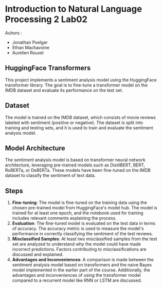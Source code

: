 # Introduction to Natural Language Processing 2 Lab02

Auhors : 
- Jonathan Poelger
- Ethan Machavoine
- Aurelien Rouxel
  
## HuggingFace Transformers
This project implements a sentiment analysis model using the HuggingFace transformer library. The goal is to fine-tune a transformer model on the IMDB dataset and evaluate its performance on the test set.

## Dataset
The model is trained on the IMDB dataset, which consists of movie reviews labeled with sentiment (positive or negative). The dataset is split into training and testing sets, and it is used to train and evaluate the sentiment analysis model.

## Model Architecture
The sentiment analysis model is based on transformer neural network architecture, leveraging pre-trained models such as DistilBERT, BERT, RoBERTa, or DeBERTa. These models have been fine-tuned on the IMDB dataset to classify the sentiment of text data.

## Steps
1. **Fine-tuning**: The model is fine-tuned on the training data using the chosen pre-trained model from HuggingFace's model hub. The model is trained for at least one epoch, and the notebook used for training includes relevant comments explaining the process.
2. **Evaluation**: The fine-tuned model is evaluated on the test data in terms of accuracy. The accuracy metric is used to measure the model's performance in correctly classifying the sentiment of the test reviews.
3. **Misclassified Samples**: At least two misclassified samples from the test set are analyzed to understand why the model could have made incorrect predictions. Factors contributing to misclassifications are discussed and explained.
4. **Advantages and Inconveniences**: A comparison is made between the sentiment analysis model based on transformers and the naive Bayes model implemented in the earlier part of the course. Additionally, the advantages and inconveniences of using the transformer model compared to a recurrent model like RNN or LSTM are discussed.
